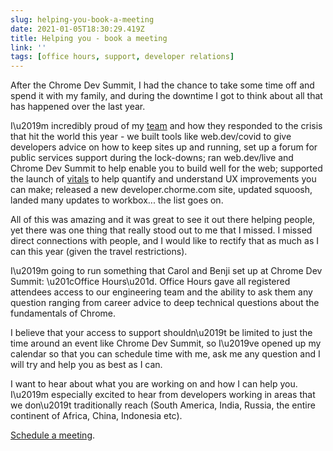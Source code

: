 ```yaml
---
slug: helping-you-book-a-meeting
date: 2021-01-05T18:30:29.419Z
title: Helping you - book a meeting
link: ''
tags: [office hours, support, developer relations]
---
```


After the Chrome Dev Summit, I had the chance to take some time off and spend it with my family, and during the downtime I got to think about all that has happened over the last year.

I\u2019m incredibly proud of my [team](https://twitter.com/ChromiumDev) and how they responded to the crisis that hit the world this year - we built tools like web.dev/covid to give developers advice on how to keep sites up and running, set up a forum for public services support during the lock-downs; ran web.dev/live and Chrome Dev Summit to help enable you to build well for the web; supported the launch of [vitals](https://web.dev/vitals/) to help quantify and understand UX improvements you can make; released a new developer.chorme.com site, updated squoosh, landed many updates to workbox... the list goes on.

All of this was amazing and it was great to see it out there helping people, yet there was one thing that really stood out to me that I missed. I missed direct connections with people, and I would like to rectify that as much as I can this year (given the travel restrictions).

I\u2019m going to run something that Carol and Benji set up at Chrome Dev Summit: \u201cOffice Hours\u201d. Office Hours gave all registered attendees access to our engineering team and the ability to ask them any question ranging from career advice to deep technical questions about the fundamentals of Chrome.

I believe that your access to support shouldn\u2019t be limited to just the time around an event like Chrome Dev Summit, so I\u2019ve opened up my calendar so that you can schedule time with me, ask me any question and I will try and help you as best as I can.

I want to hear about what you are working on and how I can help you. I\u2019m especially excited to hear from developers working in areas that we don\u2019t traditionally reach (South America, India, Russia, the entire continent of Africa, China, Indonesia etc).

[Schedule a meeting](https://getchrome.withgoogle.com/schedule/paulkinlan?ln=en).

